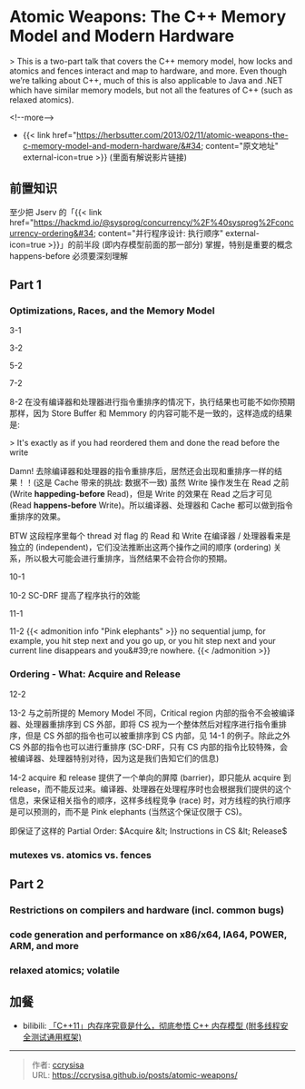 # Atomic Weapons: The C&#43;&#43; Memory Model and Modern Hardware


&gt; This is a two-part talk that covers the C&#43;&#43; memory model, how locks and atomics and fences interact and map to hardware, and more. Even though we’re talking about C&#43;&#43;, much of this is also applicable to Java and .NET which have similar memory models, but not all the features of C&#43;&#43; (such as relaxed atomics).

&lt;!--more--&gt;

- {{&lt; link href=&#34;https://herbsutter.com/2013/02/11/atomic-weapons-the-c-memory-model-and-modern-hardware/&#34; content=&#34;原文地址&#34; external-icon=true &gt;}} (里面有解说影片链接)

## 前置知识

至少把 Jserv 的「{{&lt; link href=&#34;https://hackmd.io/@sysprog/concurrency/%2F%40sysprog%2Fconcurrency-ordering&#34; content=&#34;并行程序设计: 执行顺序&#34; external-icon=true &gt;}}」的前半段 (即内存模型前面的那一部分) 掌握，特别是重要的概念 happens-before 必须要深刻理解

## Part 1

### Optimizations, Races, and the Memory Model

3-1

3-2

5-2

7-2

8-2 
在没有编译器和处理器进行指令重排序的情况下，执行结果也可能不如你预期那样，因为 Store Buffer 和 Memmory 的内容可能不是一致的，这样造成的结果是:

&gt; It&#39;s exactly as if you had reordered them and done the read before the write

Damn! 去除编译器和处理器的指令重排序后，居然还会出现和重排序一样的结果！！(这是 Cache 带来的挑战: 数据不一致) 虽然 Write 操作发生在 Read 之前 (Write **happeding-before** Read)，但是 Write 的效果在 Read 之后才可见 (Read **happens-before** Write)。所以编译器、处理器和 Cache 都可以做到指令重排序的效果。

BTW 这段程序里每个 thread 对 flag 的 Read 和 Write 在编译器 / 处理器看来是独立的 (independent)，它们没法推断出这两个操作之间的顺序 (ordering) 关系，所以极大可能会进行重排序，当然结果不会符合你的预期。

10-1

10-2 SC-DRF 提高了程序执行的效能

11-1

11-2
{{&lt; admonition info &#34;Pink elephants&#34; &gt;}}
no sequential jump, for example, you hit step next and you go up, or you hit step next and your current line disappears and you\&#39;re nowhere.
{{&lt; /admonition &gt;}}

### Ordering - What: Acquire and Release

12-2

13-2 与之前所提的 Memory Model 不同，Critical region 内部的指令不会被编译器、处理器重排序到 CS 外部，即将 CS 视为一个整体然后对程序进行指令重排序，但是 CS 外部的指令也可以被重排序到 CS 内部，见 14-1 的例子。除此之外 CS 外部的指令也可以进行重排序 (SC-DRF，只有 CS 内部的指令比较特殊，会被编译器、处理器特别对待，因为这是我们告知它们的信息)

14-2 acquire 和 release 提供了一个单向的屏障 (barrier)，即只能从 acquire 到 release，而不能反过来。编译器、处理器在处理程序时也会根据我们提供的这个信息，来保证相关指令的顺序，这样多线程竞争 (race) 时，对方线程的执行顺序是可以预测的，而不是 Pink elephants (当然这个保证仅限于 CS)。

即保证了这样的 Partial Order: $Acquire &lt; Instructions in CS &lt; Release$

### mutexes vs. atomics vs. fences

## Part 2

### Restrictions on compilers and hardware (incl. common bugs)

### code generation and performance on x86/x64, IA64, POWER, ARM, and more

### relaxed atomics; volatile

## 加餐

- bilibili: [「C&#43;&#43;11」内存序究竟是什么，彻底参悟 C&#43;&#43; 内存模型 (附多线程安全测试通用框架)](https://www.bilibili.com/video/BV1Qy411q7Xq/)



---

> 作者: [ccrysisa](https://github.com/ccrysisa)  
> URL: https://ccrysisa.github.io/posts/atomic-weapons/  

